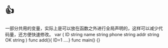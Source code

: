 # 👍
一部分共用的变量，实际上是可以放在函数之外进行全局声明的，这样可以减少代码量，还方便快速修改。
var (
	ID    string
	name  string
	phone string
	addr  string
	OK    string
)
func add(){ ID=1 ....}
func main() {}